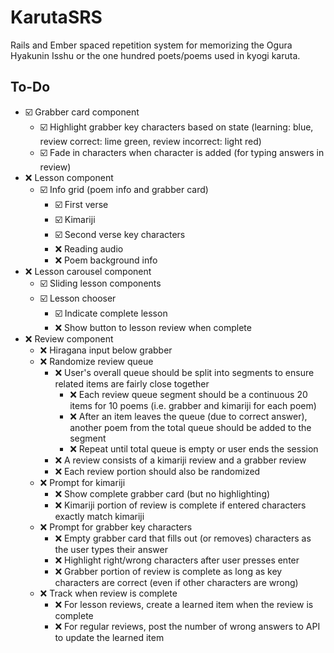# KarutaSRS
Rails and Ember spaced repetition system for memorizing the Ogura Hyakunin Isshu or the one hundred poets/poems used in kyogi karuta.

## To-Do
- ☑️ Grabber card component
  - ☑️ Highlight grabber key characters based on state (learning: blue, review correct: lime green, review incorrect: light red)
  - ☑️ Fade in characters when character is added (for typing answers in review)
- ❌ Lesson component
  - ☑️ Info grid (poem info and grabber card)
    - ☑️ First verse
    - ☑️ Kimariji
    - ☑️ Second verse key characters
    - ❌ Reading audio
    - ❌ Poem background info
- ❌ Lesson carousel component
  - ☑️ Sliding lesson components
  - ☑️ Lesson chooser
    - ☑️ Indicate complete lesson
    - ❌ Show button to lesson review when complete
- ❌ Review component
  - ❌ Hiragana input below grabber
  - ❌ Randomize review queue
    - ❌ User's overall queue should be split into segments to ensure related items are fairly close together
      - ❌ Each review queue segment should be a continuous 20 items for 10 poems (i.e. grabber and kimariji for each poem)
      - ❌ After an item leaves the queue (due to correct answer), another poem from the total queue should be added to the segment
      - ❌ Repeat until total queue is empty or user ends the session
    - ❌ A review consists of a kimariji review and a grabber review
    - ❌ Each review portion should also be randomized
  - ❌ Prompt for kimariji
    - ❌ Show complete grabber card (but no highlighting)
    - ❌ Kimariji portion of review is complete if entered characters exactly match kimariji
  - ❌ Prompt for grabber key characters
    - ❌ Empty grabber card that fills out (or removes) characters as the user types their answer
    - ❌ Highlight right/wrong characters after user presses enter
    - ❌ Grabber portion of review is complete as long as key characters are correct (even if other characters are wrong)
  - ❌ Track when review is complete
    - ❌ For lesson reviews, create a learned item when the review is complete
    - ❌ For regular reviews, post the number of wrong answers to API to update the learned item
